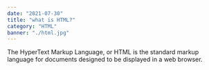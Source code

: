 ```yaml
---
date: "2021-07-30"
title: "what is HTML?"
category: "HTML"
banner: "./html.jpg"
---
```




The HyperText Markup Language, or HTML is the standard markup language for documents designed to be displayed in a web browser. 
